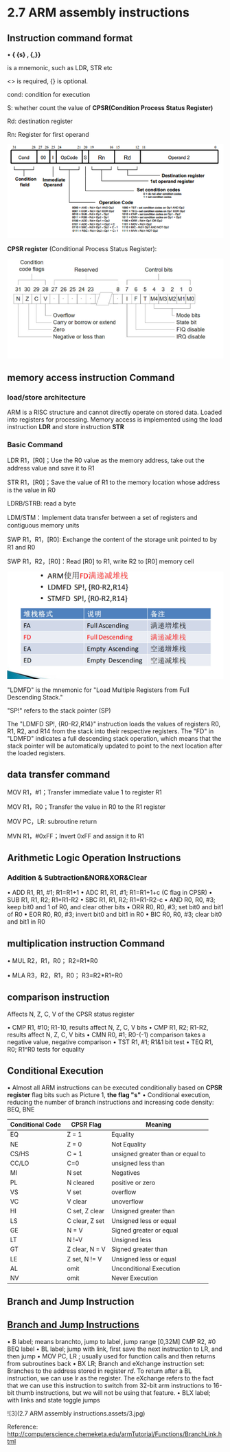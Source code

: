 # 2.7 ARM assembly instructions



## Instruction command format

•  **<opcode>{ <cond> {s}<Rn> , <Rd>{,<operand2>}}**

<opcode> is a mnemonic, such as LDR, STR etc

<> is required, {} is optional.

cond: condition for execution

 S: whether count the value of **CPSR(Condition Process Status Register)**

Rd: destination register

Rn: Register for first operand

![1](https://github.com/knightsummon/Computer-System-Architecture-and-ARM-Assembly-Language/blob/main/2.7%20ARM%20assembly%20instructions/2.7%20ARM%20assembly%20instructions.assets/1.png)

**CPSR register** (Conditional Process Status Register):

![CPSR](https://github.com/knightsummon/Computer-System-Architecture-and-ARM-Assembly-Language/blob/main/2.7%20ARM%20assembly%20instructions/2.7%20ARM%20assembly%20instructions.assets/CPSR.jpg)



## memory access instruction Command

### load/store architecture

ARM is a RISC structure and cannot directly operate on stored data.
Loaded into registers for processing. Memory access is implemented using the load instruction **LDR** and store instruction **STR**

### Basic Command

LDR R1，[R0]；Use the R0 value as the memory address, take out the address value and save it to R1

STR R1，[R0]；Save the value of R1 to the memory location whose address is the value in R0

LDRB/STRB: read a byte

LDM/STM：Implement data transfer between a set of registers and contiguous memory units

SWP R1，R1，[R0]: Exchange the content of the storage unit pointed to by R1 and R0

SWP R1，R2，[R0]：Read [R0] to R1, write R2 to [R0] memory cell

![2](https://github.com/knightsummon/Computer-System-Architecture-and-ARM-Assembly-Language/blob/main/2.7%20ARM%20assembly%20instructions/2.7%20ARM%20assembly%20instructions.assets/2.jpg)

"LDMFD" is the mnemonic for "Load Multiple Registers from Full Descending Stack."

"SP!" refers to the stack pointer (SP)

The "LDMFD SP!, {R0-R2,R14}" instruction loads the values of registers R0, R1, R2, and R14 from the stack into their respective registers. The "FD" in "LDMFD" indicates a full descending stack operation, which means that the stack pointer will be automatically updated to point to the next location after the loaded registers.



## data transfer command

MOV R1，#1；Transfer immediate value 1 to register R1

MOV R1，R0；Transfer the value in R0 to the R1 register

MOV PC，LR: subroutine return

MVN R1，#0xFF；Invert 0xFF and assign it to R1



## Arithmetic Logic Operation Instructions

### Addition & Subtraction&NOR&XOR&Clear

• ADD R1, R1, #1; R1=R1+1
• ADC R1, R1, #1; R1=R1+1+c (C flag in CPSR)
• SUB R1, R1, R2; R1=R1-R2
• SBC R1, R1, R2; R1=R1-R2-c
• AND R0, R0, #3; keep bit0 and 1 of R0, and clear other bits
• ORR R0, R0, #3; set bit0 and bit1 of R0
• EOR R0, R0, #3; invert bit0 and bit1 in R0
• BIC R0, R0, #3; clear bit0 and bit1 in R0



## multiplication instruction Command

• MUL R2，R1，R0； R2=R1*R0 

• MLA R3，R2，R1，R0； R3=R2*R1+R0



## comparison instruction

Affects N, Z, C, V of the CPSR status register

• CMP R1, #10; R1-10, results affect N, Z, C, V bits
• CMP R1, R2; R1-R2, results affect N, Z, C, V bits
• CMN R0, #1; R0-(-1) comparison takes a negative value, negative comparison
• TST R1, #1; R1&1 bit test
• TEQ R1, R0; R1^R0 tests for equality



## Conditional Execution

• Almost all ARM instructions can be executed conditionally based on **CPSR register** flag bits such as Picture 1, **the flag "s"**
• Conditional execution, reducing the number of branch instructions and increasing code density: BEQ, BNE

| Conditional Code | CPSR Flag      | Meaning                           |
| ---------------- | -------------- | --------------------------------- |
| EQ               | Z = 1          | Equality                          |
| NE               | Z = 0          | Not Equality                      |
| CS/HS            | C = 1          | unsigned greater than or equal to |
| CC/LO            | C=0            | unsigned less than                |
| MI               | N set          | Negatives                         |
| PL               | N cleared      | positive or zero                  |
| VS               | V set          | overflow                          |
| VC               | V clear        | unoverflow                        |
| HI               | C set, Z clear | Unsigned greater than             |
| LS               | C clear, Z set | Unsigned less or equal            |
| GE               | N = V          | Signed greater or equal           |
| LT               | N !=V          | Unsigned less                     |
| GT               | Z clear, N = V | Signed greater than               |
| LE               | Z set, N != V  | Unsigned less or equal            |
| AL               | omit           | Unconditional Execution           |
| NV               | omit           | Never Execution                   |



## Branch and Jump Instruction

## [Branch and Jump Instructions](https://www.doc.ic.ac.uk/lab/secondyear/spim/node16.html)

• B label; means branchto,  jump to label, jump range [0,32M]
        CMP R2, #0
        BEQ label
• BL label; jump with link, first save the next instruction to LR, and then jump
• MOV PC, LR ; usually used for function calls and then returns from subroutines
back
• BX LR; Branch and eXchange instruction set: Branches to the address stored in register *rd*. To return after a BL instruction, we can use lr as the register. The eXchange refers to the fact that we can use this instruction to switch from 32-bit arm instructions to 16-bit thumb instructions, but we will not be using that feature.
• BLX label; with links and state toggle jumps

![3](2.7 ARM assembly instructions.assets/3.jpg)

Reference: http://computerscience.chemeketa.edu/armTutorial/Functions/BranchLink.html

